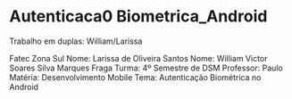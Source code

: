# Autenticaca0 Biometrica_Android
Trabalho em duplas: William/Larissa

Fatec Zona Sul
Nome: Larissa de Oliveira Santos
Nome: William Victor Soares Silva Marques Fraga
Turma: 4º Semestre de DSM
Professor: Paulo 
Matéria: Desenvolvimento Mobile
Tema: Autenticação Biométrica no Android
